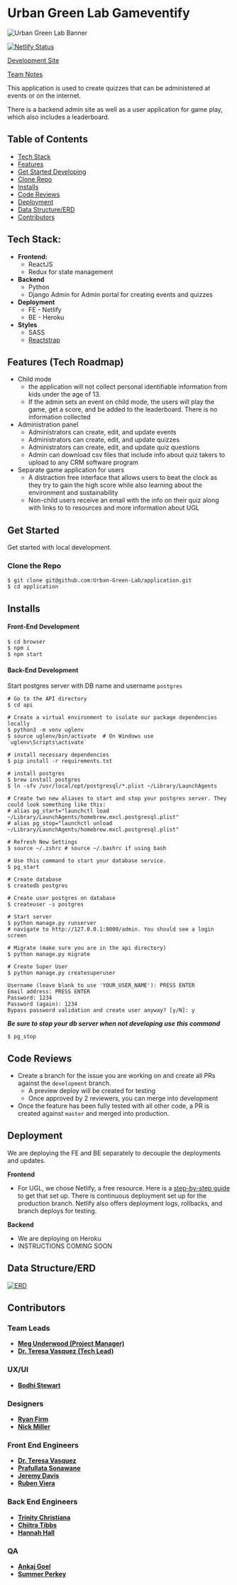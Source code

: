 # Urban Green Lab Gameventify

![Urban Green Lab Banner](./UGL_banner.png)

[![Netlify Status](https://api.netlify.com/api/v1/badges/d7812091-21b8-4a63-8044-a72b7a933934/deploy-status)](https://app.netlify.com/sites/uglapp/deploys)

[Development Site](https://uglapp.netlify.app)

[Team Notes](https://docs.google.com/document/d/1jD16iYyyfLIwJWif1GmEZSLwIdyAaQgOXpkWttVGTV8/edit#)

This application is used to create quizzes that can be administered at events or on the internet.

There is a backend admin site as well as a user application for game play, which also includes a leaderboard.

## Table of Contents
- [Tech Stack](#tech-stack)
- [Features](#features-tech-roadmap)
- [Get Started Developing](#get-started)
- [Clone Repo](#clone-the-repo)
- [Installs](#installs)
- [Code Reviews](#code-reviews)
- [Deployment](#deployment)
- [Data Structure/ERD](#data-structureerd)
- [Contributors](#contributors)

## Tech Stack:
- **Frontend:**
  - ReactJS
  - Redux for state management
- **Backend**
  - Python
  - Django Admin for Admin portal for creating events and quizzes
- **Deployment**
  - FE - Netlify 
  - BE - Heroku
- **Styles**
  - SASS
  - [Reactstrap](https://reactstrap.github.io/)

## Features (Tech Roadmap)
- Child mode
    - the application will not collect personal identifiable information from kids under the age of 13. 
    - If the admin sets an event on child mode, the users will play the game, get a score, and be added to the leaderboard. There is no information collected
- Administration panel
    - Administrators can create, edit, and update events
    - Administrators can create, edit, and update quizzes
    - Administrators can create, edit, and update quiz questions
    - Admin can download csv files that include info about quiz takers to upload to any CRM software program
- Separate game application for users
    - A distraction free interface that allows users to beat the clock as they try to gain the high score while also learning about the environment and sustainability
    - Non-child users receive an email with the info on their quiz along with links to to resources and more information about UGL

## Get Started
Get started with local development. 

### Clone the Repo
```
$ git clone git@github.com:Urban-Green-Lab/application.git
$ cd application
```

## Installs
#### Front-End Development
```shell
$ cd browser
$ npm i
$ npm start
```

#### Back-End Development
Start postgres server with DB name and username `postgres`

```shell
# Go to the API directory
$ cd api

# Create a virtual environment to isolate our package dependencies locally
$ python3 -m venv uglenv
$ source uglenv/bin/activate  # On Windows use `uglenv\Scripts\activate`

# install necessary dependencies
$ pip install -r requirements.txt

# install postgres
$ brew install postgres
$ ln -sfv /usr/local/opt/postgresql/*.plist ~/Library/LaunchAgents

# Create two new aliases to start and stop your postgres server. They could look something like this:
# alias pg_start="launchctl load ~/Library/LaunchAgents/homebrew.mxcl.postgresql.plist"
# alias pg_stop="launchctl unload ~/Library/LaunchAgents/homebrew.mxcl.postgresql.plist"

# Refresh New Settings
$ source ~/.zshrc # source ~/.bashrc if using bash

# Use this command to start your database service.
$ pg_start 

# Create database
$ createdb postgres

# Create user postgres on database
$ createuser -s postgres

# Start server 
$ python manage.py runserver
# navigate to http://127.0.0.1:8000/admin. You should see a login screen

# Migrate (make sure you are in the api directory)
$ python manage.py migrate

# Create Super User
$ python manage.py createsuperuser

Username (leave blank to use 'YOUR_USER_NAME'): PRESS ENTER
Email address: PRESS ENTER
Password: 1234
Password (again): 1234
Bypass password validation and create user anyway? [y/N]: y
```
***Be sure to stop your db server when not developing use this command***
```shell
$ pg_stop
```

<!-- TODO: REMOVE FOR PRODUCTION -->
## Code Reviews
- Create a branch for the issue you are working on and create all PRs against the `development` branch.
  - A preview deploy will be created for testing
  - Once approved by 2 reviewers, you can merge into development
- Once the feature has been fully tested with all other code, a PR is created against `master` and merged into production.

## Deployment
We are deploying the FE and BE separately to decouple the deployments and updates.

**Frontend**
- For UGL, we chose Netlify, a free resource. Here is a [step-by-step guide](https://www.netlify.com/blog/2016/09/29/a-step-by-step-guide-deploying-on-netlify/) to get that set up. There is continuous deployment set up for the production branch. Netlify also offers deployment logs, rollbacks, and branch deploys for testing.

**Backend**
- We are deploying on Heroku
- INSTRUCTIONS COMING SOON

## Data Structure/ERD
[![ERD](./ugl_erd.png)](https://dbdiagram.io/d/5f95f1fa3a78976d7b79179a)

## Contributors
### Team Leads
- <a href="https://github.com/meg723" target="_blank">**Meg Underwood (Project Manager)**</a>
- <a href="https://github.com/drteresavasquez" target="_blank">**Dr. Teresa Vasquez (Tech Lead)**</a>

### UX/UI
- <a href="https://github.com/bdoves" target="_blank">**Bodhi Stewart**</a>


### Designers
- <a href="https://github.com/ryan-firm" target="_blank">**Ryan Firm**</a>
- <a href="#" target="_blank">**Nick	Miller**</a>

### Front End Engineers
- <a href="https://github.com/drteresavasquez" target="_blank">**Dr. Teresa Vasquez**</a>
- <a href="https://github.com/prafullatass" target="_blank">**Prafullata	Sonawane**</a>
- <a href="https://github.com/jeremybdavis" target="_blank">**Jeremy	Davis**</a>
- <a href="https://github.com/vieraruben" target="_blank">**Ruben Viera**</a>

### Back End Engineers
- <a href="https://github.com/TrinityTerry" target="_blank">**Trinity Christiana**</a>
- <a href="https://github.com/RefreshingChi" target="_blank">**Chiitra Tibbs**</a>
- <a href="https://github.com/hannahhall" target="_blank">**Hannah Hall**</a>

### QA
- <a href="https://github.com/ankajgoel" target="_blank">**Ankaj	Goel**</a>
- <a href="#" target="_blank">**Summer	Perkey**</a>
